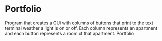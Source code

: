# Portfolio
Program that creates a GUi with columns of buttons that print to the text terminal weather a light is on or off.
Each column represents an apartment and each button represents a room of that apartment.
Portfolio
